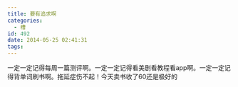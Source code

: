 ```yaml
---
title: 要有追求啊
categories:
  - 槽
id: 492
date: 2014-05-25 02:41:31
tags:
---
```


一定一定记得每周一篇测评啊。一定一定记得看美剧看教程看app啊。一定一定记得背单词刷书啊。拖延症伤不起！今天卖书收了60还是极好的